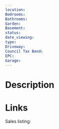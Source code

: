 ```yaml
---
location:
Bedrooms:
Bathrooms:
Garden:
Basement:
status:
date_viewing:
type:
Driveway:
Council Tax Band:
EPC:
Garage:
---
```

# Description


# Links
Sales listing: 